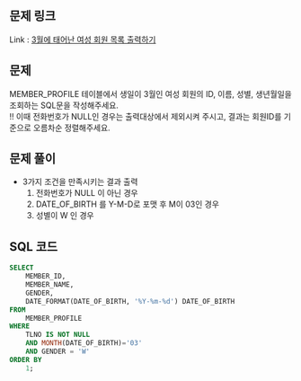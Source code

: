 ## 문제 링크
Link : [3월에 태어난 여성 회원 목록 출력하기](https://school.programmers.co.kr/learn/courses/30/lessons/131120)

## 문제
MEMBER_PROFILE 테이블에서 생일이 3월인 여성 회원의 ID, 이름, 성별, 생년월일을 조회하는 SQL문을 작성해주세요.</br>
!! 이때 전화번호가 NULL인 경우는 출력대상에서 제외시켜 주시고, 결과는 회원ID를 기준으로 오름차순 정렬해주세요.

## 문제 풀이
- 3가지 조건을 만족시키는 결과 출력
  1. 전화번호가 NULL 이 아닌 경우
  2. DATE_OF_BIRTH 를 Y-M-D로 포맷 후 M이 03인 경우
  3. 성별이 W 인 경우 </BR>

## SQL 코드
```sql
SELECT 
    MEMBER_ID,
    MEMBER_NAME,
    GENDER,
    DATE_FORMAT(DATE_OF_BIRTH, '%Y-%m-%d') DATE_OF_BIRTH
FROM 
    MEMBER_PROFILE
WHERE
    TLNO IS NOT NULL
    AND MONTH(DATE_OF_BIRTH)='03'
    AND GENDER = 'W'
ORDER BY
    1;
```